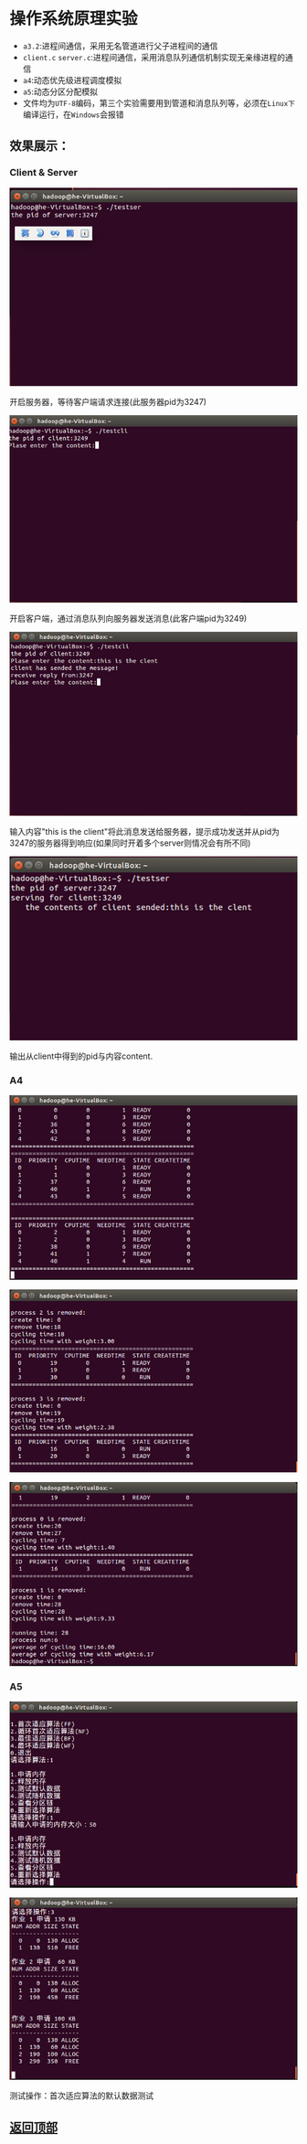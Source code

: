 操作系统原理实验
========

* `a3.2`:进程间通信，采用无名管道进行父子进程间的通信
* `client.c` `server.c`:进程间通信，采用消息队列通信机制实现无亲缘进程的通信
* `a4`:动态优先级进程调度模拟
* `a5`:动态分区分配模拟
* 文件均为`UTF-8`编码，第三个实验需要用到管道和消息队列等，必须在`Linux下`编译运行，在`Windows`会报错

效果展示：
--------
### Client & Server
![](screenshot/screenshot5.jpg)

开启服务器，等待客户端请求连接(此服务器pid为3247)

![](screenshot/screenshot6.jpg)

开启客户端，通过消息队列向服务器发送消息(此客户端pid为3249)

![](screenshot/screenshot7.jpg)

输入内容"this is the client"将此消息发送给服务器，提示成功发送并从pid为3247的服务器得到响应(如果同时开着多个server则情况会有所不同)

![](screenshot/screenshot8.jpg)

输出从client中得到的pid与内容content.

### A4
![](screenshot/screenshot.jpg)

![](screenshot/screenshot1.jpg)

![](screenshot/screenshot2.jpg)

### A5
![](screenshot/screenshot3.jpg)

![](screenshot/screenshot4.jpg)

测试操作：首次适应算法的默认数据测试

## [返回顶部](#操作系统原理实验)
